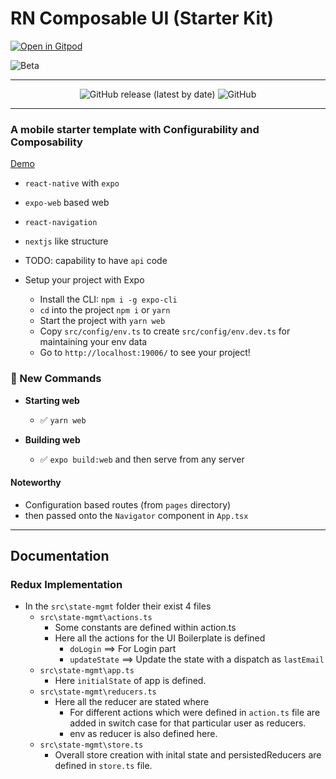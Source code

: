 # RN Composable UI (Starter Kit)

[![Open in Gitpod](https://gitpod.io/button/open-in-gitpod.svg)](https://gitpod.io/#https://github.com/applerdotxyz/rn-composable-ui)


![Beta](https://github.com/applerdotxyz/rn-composable-ui/workflows/Beta/badge.svg)


--- 
<p align="center">
  
  <img alt="GitHub release (latest by date)" src="https://img.shields.io/github/v/release/applerdotxyz/rn-composable-ui">

  <img alt="GitHub" src="https://img.shields.io/github/license/applerdotxyz/rn-composable-ui">
</p>

---



### A mobile starter template with Configurability and Composability

[Demo](https://rn-composable-ui.applerdotxyz.vercel.app/)
- `react-native` with `expo`
- `expo-web` based web
- `react-navigation`
- `nextjs` like structure
- TODO: capability to have `api` code

- Setup your project with Expo
  - Install the CLI: `npm i -g expo-cli`
  - `cd` into the project `npm i` or `yarn`
  - Start the project with `yarn web`
  - Copy `src/config/env.ts` to create `src/config/env.dev.ts` for maintaining your env data
  - Go to `http://localhost:19006/` to see your project!

### 🏁 New Commands

- **Starting web**

  - ✅ `yarn web`

- **Building web**

  - ✅ `expo build:web` and then serve from any server

#### Noteworthy

- Configuration based routes (from `pages` directory)
- then passed onto the `Navigator` component in `App.tsx`
<hr>

## Documentation
### Redux Implementation
- In the `src\state-mgmt` folder their exist 4 files
    - `src\state-mgmt\actions.ts`
        - Some constants are defined within action.ts
        - Here all the actions for the UI Boilerplate is defined
          - `doLogin` ==> For Login part
          - `updateState` ==> Update the state with a dispatch as `lastEmail`
    - `src\state-mgmt\app.ts`
        - Here `initialState` of app is defined.
    - `src\state-mgmt\reducers.ts`
        - Here all the reducer are stated where
          - For different actions which were defined in `action.ts` file are added in switch case for that particular user as reducers.
          - env as reducer is also defined here.
    - `src\state-mgmt\store.ts`
        - Overall store creation with inital state and persistedReducers are defined in `store.ts` file.
